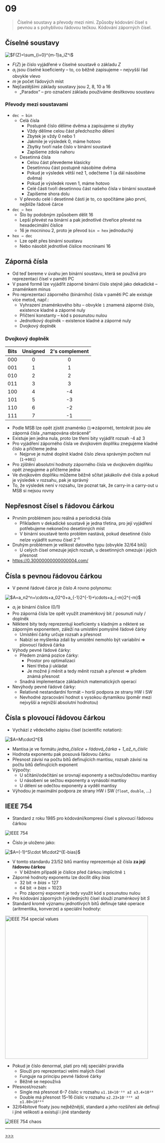 # 09

> Číselné soustavy a převody mezi nimi. Způsoby kódování čísel s pevnou a s pohyblivou řádovou tečkou. Kódování záporných čísel.

## Číselné soustavy

<img alt="$F(Z)=\sum_{i=0}^{m-1}a_iZ^i$" src="./MG/LX/09_s01.svg">

* _F_(_Z_) je číslo vyjádřené v číselné soustavě o základu _Z_
* _a<sub>i</sub>_ jsou číselné koeficienty – to, co běžně zapisujeme – nejvyšší řád obvykle vlevo
* _m_ je počet řádových míst
* Nejčastějšími základy soustavy jsou 2, 8, 10 a 16
  * „Paradox“ – pro označení základu používáme desítkovou soustavu

### Převody mezi soustavami

* `dec → bin`
  * Celá čísla
    * Postupně číslo dělíme dvěma a zapisujeme si zbytky
    * Vždy dělíme celou část předchozího dělení
    * Zbytek je vždy 0 nebo 1
    * Jakmile je výsledek 0, máme hotovo
    * Zbytky tvoří naše číslo v binární soustavě
    * Zapíšeme zdola nahoru
  * Desetinná čísla
    * Celou část převedeme klasicky
    * Desetinnou část postupně násobíme dvěma
    * Pokud je výsledek větší než 1, odečteme 1 (a dál násobíme dvěma)
    * Pokud je výsledek roven 1, máme hotovo
    * Celé části tvoří desetinnou část našeho čísla v binární soustavě
    * Zapíšeme shora dolu
  * V převodu celé i desetinné části je to, co spočítáme jako první, nejblíže řádové čárce
* `dec → hex`
  * Šlo by podobným způsobem dělit 16
  * Lepší převést na binární a pak jednotlivé čtveřice převést na hexadecimální číslice
  * 16 je mocninou 2, proto je převod `bin ↔ hex` jednoduchý
* `hex → dec`
  * Lze opět přes binární soustavu
  * Nebo násobit jednotlivé číslice mocninami 16

## Záporná čísla

* Od teď bereme v úvahu jen binární soustavu, která se používá pro reprezentaci čísel v paměti PC
* V psané formě lze vyjádřit záporné binární číslo stejně jako dekadické – znaménkem minus
* Pro reprezentaci záporného (binárního) čísla v paměti PC ale existuje více metod, např.:
  * Vyhrazení znaménkového bitu – obvykle `1` znamená záporné číslo, existence kladné a záporné nuly
  * Přičtení konstanty – kód s posunutou nulou
  * Jednotkový doplněk – existence kladné a záporné nuly
  * Dvojkový doplněk

### Dvojkový doplněk

Bits|Unsigned|2's complement
:-:|:-:|:-:
000|0|0
001|1|1
010|2|2
011|3|3
100|4|-4
101|5|-3
110|6|-2
111|7|-1

* Podle MSB lze opět zjistit znaménko (`1`⇒záporné), tentokrát jsou ale záporná čísla „namapována obráceně“
* Existuje jen jedna nula, proto lze třemi bity vyjádřit rozsah -4 až 3
* Pro vyjádření záporného čísla ve dvojkovém doplňku znegujeme kladné číslo a přičteme jedna
  * Nejprve je nutné doplnit kladné číslo zleva správným počtem nul (`1`→`001`)
* Pro zjištění absolutní hodnoty záporného čísla ve dvojkovém doplňku opět znegujeme a přičteme jedna
* Ve dvojkovém doplňku můžeme běžně sčítat jakákoliv dvě čísla a pokud je výsledek v rozsahu, pak je správný
* To, že výsledek není v rozsahu, lze poznat tak, že carry-in a carry-out u MSB si nejsou rovny

## Nepřesnost čísel s řádovou čárkou

* Prvním problémem jsou reálná a periodická čísla
  * Příkladem v dekadické soustavě je jedna třetina, pro její vyjádření potřebujeme nekonečno desetinných míst
  * V binární soustavě tento problém nastává, pokud desetinné číslo nelze vyjádřit sumou čísel 2<sup>-_n_</sup>
* Druhým problémem je velikost datového typu (obvykle 32/64 bitů)
  * U celých čísel omezuje jejich rozsah, u desetinných omezuje i jejich přesnost
* <https://0.30000000000000004.com/>

## Čísla s pevnou řádovou čárkou

* V pevné řádové čárce je číslo _A_ rovno polynomu:

<img alt="$A=a_n2^n+\cdots+a_02^0+a_{-1}2^{-1}+\cdots+a_{-m}2^{-m}$" src="./MG/LX/09_s02.svg">

* _a<sub>i</sub>_ je binární číslice (0/1)
* Pro záporná čísla lze opět využít znaménkový bit / posunutí nuly / doplněk
* Některé bity tedy reprezentují koeficienty s kladným a některé se záporným exponentem, záleží na umístění pomyslné řádové čárky
  * Umístění čárky určuje rozsah a přesnost
  * Nabízí se myšlenka zdali by umístění nemohlo být variabilní ⇒ plovoucí řádová čárka
* Výhody pevné řádové čárky:
  * Předem známá pozice čárky:
    * Prostor pro optimalizaci
    * Není třeba ji ukládat
    * Je možné ji měnit a tedy měnit rozsah a přenost ⇒ předem známá přesnost
  * Snadná implementace základních matematických operací
* Nevýhody pevné řádové čárky:
  * Relativně nestandardní formát – horší podpora ze strany HW i SW
  * Nevhodné zpracování hodnot s vysokou dynamikou (poměr mezi nejvyšší a nejnižší absolutní hodnotou)

## Čísla s plovoucí řádovou čárkou

* Vychází z vědeckého zápisu čísel (scientific notation):

<img alt="$A=M\cdot2^E$" src="./MG/LX/09_s03.svg">

* Mantisa je ve formátu _jedna\_číslice_ + _řádová\_čárka_ + _1\_až\_n\_číslic_
* Hodnota exponentu pak posouvá řádovou čárku
* Přesnost závisí na počtu bitů definujících mantisu, rozsah závisí na počtu bitů definujících exponent
* Výpočty:
  * U sčítání/odečítání se srovnají exponenty a sečtou/odečtou mantisy
  * U násobení se sečtou exponenty a vynásobí mantisy
  * U dělení se odečtou exponenty a vydělí mantisy
* Výhodou je maximální podpora ze strany HW i SW (`float`, `double`, ...)

## IEEE 754

* Standard z roku 1985 pro kódování/kompresi čísel s plovoucí řádovou čárkou

![IEEE 754](./MG/36_01.png)

* Číslo je uloženo jako:

<img alt="$A=(-1)^S\cdot M\cdot2^{E-bias}$" src="./MG/LX/09_s04.svg">

* V tomto standardu 23/52 bitů mantisy reprezentuje až čísla __za její řádovou čárkou__
  * V běžném případě je číslice před čárkou implicitně `1`
* Záporné hodnoty exponentu lze docílit díky _bias_
  * 32 bit → _bias_ = 127
  * 64 bit → _bias_ = 1023
  * Pro záporný exponent je tedy využit kód s posunutou nulou
* Pro kódování záporných (výsledných) čísel slouží znaménkový bit _S_
* Standard kromě významu jednotlivých bitů definuje také operace (aritmentika, konverze) a speciální hodnoty:

<img alt="IEEE 754 special values" src="./MG/09_01.png" width="465">

* Pokud je číslo denormal, platí pro něj speciální pravidla
  * Slouží pro reprezentaci velmi malých čísel
  * Funguje na principu pevné řádové čárky
  * Běžně se nepoužívá
* Přesnost/rozsah:
  * Single má přesnost 6–7 číslic v rozsahu `±1.18×10⁻³⁸ až ±3.4×10³⁸`
  * Double má přesnost 15–16 číslic v rozsahu `±2.23×10⁻³⁰⁸ až ±1.80×10³⁰⁸`
* 32/64bitové floaty jsou nejběžnější, standard a jeho rozšíření ale definují i jiné velikosti a existují i jiné standardy

![IEEE 754 chaos](./MG/09_02.png)

---
[>>>](./10.MD)
